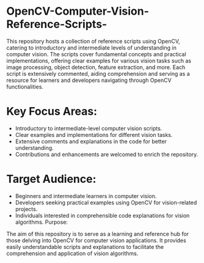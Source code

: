 # OpenCV-Computer-Vision-Reference-Scripts-
This repository hosts a collection of reference scripts using OpenCV, catering to introductory and intermediate levels of understanding in computer vision. The scripts cover fundamental concepts and practical implementations, offering clear examples for various vision tasks such as image processing, object detection, feature extraction, and more. Each script is extensively commented, aiding comprehension and serving as a resource for learners and developers navigating through OpenCV functionalities.

# Key Focus Areas:

* Introductory to intermediate-level computer vision scripts.
* Clear examples and implementations for different vision tasks.
* Extensive comments and explanations in the code for better understanding.
* Contributions and enhancements are welcomed to enrich the repository.

# Target Audience:

* Beginners and intermediate learners in computer vision.
* Developers seeking practical examples using OpenCV for vision-related projects.
* Individuals interested in comprehensible code explanations for vision algorithms.
Purpose:

The aim of this repository is to serve as a learning and reference hub for those delving into OpenCV for computer vision applications. It provides easily understandable scripts and explanations to facilitate the comprehension and application of vision algorithms.
